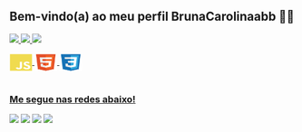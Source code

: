 ## Bem-vindo(a) ao meu perfil BrunaCarolinaabb 👋:sunglasses:

 <div>
   <a href="https://github.com/BrunaCrolinaabb">
   <img height="180em" src="https://github-readme-stats.vercel.app/api?username=BrunaCarolinaabb&theme=synthwave&show_icons=true&hide_border=false&count_private=true"/>
   <img height="180em" src="https://github-readme-streak-stats.herokuapp.com/?user=BrunaCarolinaabb&theme=synthwave&hide_border=false)"/>
   <img height="180em" src="https://github-readme-stats.vercel.app/api/top-langs/?username=BrunaCarolinaabb&layout=compact&langs_count=6&theme=tokyonight"/>
   
</div>
    
<div style="display: inline_block"><br>
  <img align="center" alt="Js" height="30" width="40" src="https://raw.githubusercontent.com/devicons/devicon/master/icons/javascript/javascript-plain.svg">
  <img align="center" alt="HTML" height="30" width="40" src="https://raw.githubusercontent.com/devicons/devicon/master/icons/html5/html5-original.svg">
  <img align="center" alt="CSS" height="30" width="40" src="https://raw.githubusercontent.com/devicons/devicon/master/icons/css3/css3-original.svg">
</div>
 
<br>
 
### Me segue nas redes abaixo!
 
<div> 
  <a href="https://instagram.com/brunacarolinasas" target="_blank"><img src="https://img.shields.io/badge/-Instagram-%23E4405F?style=for-the-badge&logo=instagram&logoColor=white" target="_blank"></a>
 <a href="https://discord.gg/bruna.csp" target="_blank"><img src="https://img.shields.io/badge/Discord-7289DA?style=for-the-badge&logo=discord&logoColor=white" target="_blank"></a> 
  <a href = "mailto:brunacarolinaabb@gnail.com"><img src="https://img.shields.io/badge/-Gmail-%23333?style=for-the-badge&logo=gmail&logoColor=white" target="_blank"></a>
  <a href="https://www.linkedin.com/in/brunacarolinasp" target="_blank"><img src="https://img.shields.io/badge/-LinkedIn-%230077B5?style=for-the-badge&logo=linkedin&logoColor=white" target="_blank"></a>
</div>






